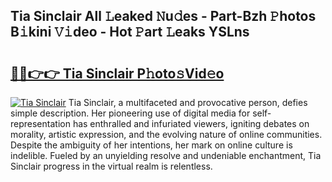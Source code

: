 ## Tia Sinclair All 𝙻eaked 𝙽u𝚍es - Part-Bzh 𝙿hotos B𝚒kini 𝚅𝚒deo - Hot 𝙿art 𝙻eaks YSLns

# <h2><a href="http://ld3i7mk.urlbe.top/?page=Tia+Sinclair">🔗🔗👉👉 Tia Sinclair P𝚑oto𝚜Vid𝚎o</a></h2>

[![Tia Sinclair](https://i.imgur.com/eBuTRDB.gif)](http://ld3i7mk.urlbe.top/?page=Tia+Sinclair)
Tia Sinclair, a multifaceted and provocative person, defies simple description. Her pioneering use of digital media for self-representation has enthralled and infuriated viewers, igniting debates on morality, artistic expression, and the evolving nature of online communities. Despite the ambiguity of her intentions, her mark on online culture is indelible. Fueled by an unyielding resolve and undeniable enchantment, Tia Sinclair progress in the virtual realm is relentless.

